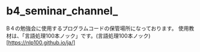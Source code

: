 # b4_seminar_channel_

B４の勉強会に使用するプログラムコードの保管場所になっております。
使用教材は、「言語処理100本ノック」です。(言語処理100本ノック)[https://nlp100.github.io/ja/]

